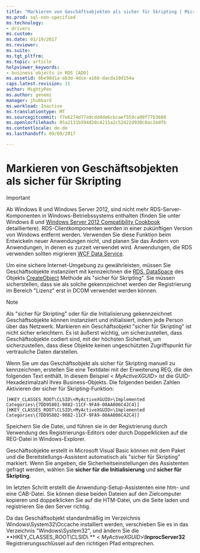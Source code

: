 ```yaml
---
title: "Markieren von Geschäftsobjekten als sicher für Skripting | Microsoft Docs"
ms.prod: sql-non-specified
ms.technology:
- drivers
ms.custom: 
ms.date: 01/19/2017
ms.reviewer: 
ms.suite: 
ms.tgt_pltfrm: 
ms.topic: article
helpviewer_keywords:
- business objects in RDS [ADO]
ms.assetid: 0be98d1a-ab3d-4dce-a166-dacda10d154a
caps.latest.revision: 15
author: MightyPen
ms.author: genemi
manager: jhubbard
ms.workload: Inactive
ms.translationtype: MT
ms.sourcegitcommit: f7e6274d77a9cdd4de6cbcaef559ca99f77b3608
ms.openlocfilehash: 05a2131b594d20c4215a2c52422d930c0ac2edfb
ms.contentlocale: de-de
ms.lasthandoff: 09/09/2017

---
```

# <a name="marking-business-objects-as-safe-for-scripting"></a>Markieren von Geschäftsobjekten als sicher für Skripting
> [!IMPORTANT]
>  Ab Windows 8 und Windows Server 2012, sind nicht mehr RDS-Server-Komponenten in Windows-Betriebssystems enthalten (finden Sie unter Windows 8 und [Windows Server 2012 Compatibility Cookbook](https://www.microsoft.com/en-us/download/details.aspx?id=27416) detailliertere). RDS-Clientkomponenten werden in einer zukünftigen Version von Windows entfernt werden. Verwenden Sie diese Funktion beim Entwickeln neuer Anwendungen nicht, und planen Sie das Ändern von Anwendungen, in denen es zurzeit verwendet wird. Anwendungen, die RDS verwenden sollten migrieren [WCF Data Service](http://go.microsoft.com/fwlink/?LinkId=199565).  
  
 Um eine sichere Internet-Umgebung zu gewährleisten, müssen Sie Geschäftsobjekte instanziiert mit kennzeichnen die [RDS. DataSpace](../../../ado/reference/rds-api/dataspace-object-rds.md) des Objekts [CreateObject](../../../ado/reference/rds-api/createobject-method-rds.md) Methode als "sicher für Skripting". Sie müssen sicherstellen, dass sie als solche gekennzeichnet werden der Registrierung im Bereich "Lizenz" erst in DCOM verwendet werden können.  
  
> [!NOTE]
>  Als "sicher für Skripting" oder für die Initialisierung gekennzeichnet Geschäftsobjekte können instanziiert und initialisiert, indem jede Person über das Netzwerk. Markieren ein Geschäftsobjekt "sicher für Skripting" ist nicht sicher erleichtern. Es ist äußerst wichtig, um sicherzustellen, dass Geschäftsobjekte codiert sind, mit der höchsten Sicherheit, um sicherzustellen, dass diese Objekte keinen ungeschützten Zugriffspunkt für vertrauliche Daten darstellen.  
  
 Wenn Sie um das Geschäftsobjekt als sicher für Skripting manuell zu kennzeichnen, erstellen Sie eine Textdatei mit der Erweiterung REG, die den folgenden Text enthält. In diesem Beispiel \< *MyActiveXGUID*> ist die GUID-Hexadezimalzahl Ihres Business-Objekts. Die folgenden beiden Zahlen Aktivieren der sicher für Skripting-Funktion:  
  
```  
[HKEY_CLASSES_ROOT\CLSID\<MyActiveXGUID>\Implemented   
Categories\{7DD95801-9882-11CF-9FA9-00AA006C42C4}]  
[HKEY_CLASSES_ROOT\CLSID\<MyActiveXGUID>\Implemented   
Categories\{7DD95802-9882-11CF-9FA9-00AA006C42C4}]  
```  
  
 Speichern Sie die Datei, und führen sie in der Registrierung durch Verwendung des Registrierungs-Editors oder durch Doppelklicken auf die REG-Datei in Windows-Explorer.  
  
 Geschäftsobjekte erstellt in Microsoft Visual Basic können mit dem Paket und die Bereitstellungs-Assistent automatisch als "sicher für Skripting" markiert. Wenn Sie angeben, die Sicherheitseinstellungen des Assistenten gefragt werden, wählen Sie **sicher für die Initialisierung** und **sicher für Skripting**.  
  
 Im letzten Schritt erstellt die Anwendung-Setup-Assistenten eine htm- und eine CAB-Datei. Sie können diese beiden Dateien auf den Zielcomputer kopieren und doppelklicken Sie auf die HTM-Datei, um die Seite laden und registrieren Sie den Server richtig.  
  
 Da das Geschäftsobjekt standardmäßig im Verzeichnis Windows\System32\Occache installiert werden, verschieben Sie es in das Verzeichnis "Windows\System32", und ändern Sie die **HKEY_CLASSES_ROOT\CLSID\\ ** \< *MyActiveXGUID*>\\**InprocServer32** Registrierungsschlüssel auf den richtigen Pfad entsprechen.



